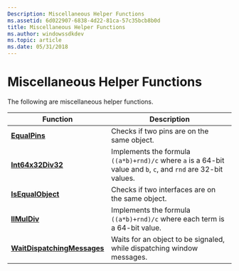 ```yaml
---
Description: Miscellaneous Helper Functions
ms.assetid: 6d022907-6838-4d22-81ca-57c35bcb8b0d
title: Miscellaneous Helper Functions
ms.author: windowssdkdev
ms.topic: article
ms.date: 05/31/2018
---
```


# Miscellaneous Helper Functions

The following are miscellaneous helper functions.



| Function                                                   | Description                                                                                                   |
|------------------------------------------------------------|---------------------------------------------------------------------------------------------------------------|
| [**EqualPins**](equalpins.md)                             | Checks if two pins are on the same object.                                                                    |
| [**Int64x32Div32**](int64x32div32.md)                     | Implements the formula `((a*b)+rnd)/c` where `a` is a 64-bit value and `b`, `c`, and `rnd` are 32-bit values. |
| [**IsEqualObject**](isequalobject.md)                     | Checks if two interfaces are on the same object.                                                              |
| [**llMulDiv**](llmuldiv.md)                               | Implements the formula `((a*b)+rnd)/c` where each term is a 64-bit value.                                     |
| [**WaitDispatchingMessages**](waitdispatchingmessages.md) | Waits for an object to be signaled, while dispatching window messages.                                        |



 

 

 



